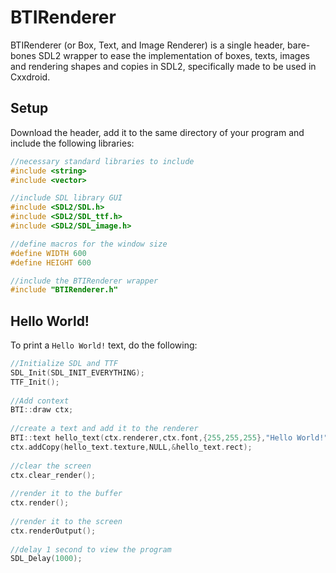 # BTIRenderer
BTIRenderer (or Box, Text, and Image Renderer) is a single header, bare-bones SDL2 wrapper to ease the implementation of boxes, texts, images and rendering shapes and copies in SDL2, specifically made to be used in Cxxdroid.
## Setup
Download the header, add it to the same directory of your program and include the following libraries:
```cpp
//necessary standard libraries to include
#include <string>
#include <vector>

//include SDL library GUI
#include <SDL2/SDL.h>
#include <SDL2/SDL_ttf.h>
#include <SDL2/SDL_image.h>

//define macros for the window size
#define WIDTH 600
#define HEIGHT 600

//include the BTIRenderer wrapper
#include "BTIRenderer.h"
```

## Hello World!
To print a `Hello World!` text, do the following:
```cpp
//Initialize SDL and TTF
SDL_Init(SDL_INIT_EVERYTHING);
TTF_Init();
	
//Add context
BTI::draw ctx;
	
//create a text and add it to the renderer
BTI::text hello_text(ctx.renderer,ctx.font,{255,255,255},"Hello World!",0,0,3);
ctx.addCopy(hello_text.texture,NULL,&hello_text.rect);
	
//clear the screen
ctx.clear_render();
	
//render it to the buffer
ctx.render();
	
//render it to the screen
ctx.renderOutput();
	
//delay 1 second to view the program
SDL_Delay(1000);

```
